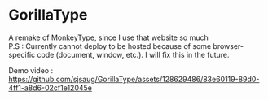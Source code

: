 # GorillaType
A remake of MonkeyType, since I use that website so much <br />
P.S : Currently cannot deploy to be hosted because of some browser-specific code (document, window, etc.). I will fix this in the future.

Demo video :
https://github.com/sjsaug/GorillaType/assets/128629486/83e60119-89d0-4ff1-a8d6-02cf1e12045e

